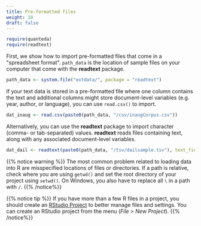 ```yaml
---
title: Pre-formatted files
weight: 10
draft: false
---
```



```r
require(quanteda)
require(readtext)
```

First, we show how to import pre-formatted files that come in a "spreadsheet format". `path_data` is the location of sample files on your computer that come with the **readtext** package.


```r
path_data <- system.file("extdata/", package = "readtext")
```

If your text data is stored in a pre-formatted file where one column contains the text and additional columns might store document-level variables (e.g. year, author, or language), you can use `read.csv()` to import.


```r
dat_inaug <- read.csv(paste0(path_data, "/csv/inaugCorpus.csv"))
```

Alternatively, you can use the **readtext** package to import character (comma- or tab-separated) values. **readtext** reads files containing text, along with any associated document-level variables.


```r
dat_dail <- readtext(paste0(path_data, "/tsv/dailsample.tsv"), text_field = "speech")
```

{{% notice warning %}}
The most common problem related to loading data into R are misspecified locations of files or directories. If a path is relative, check where you are using `getwd()` and set the root directory of your project using `setwd()`. On Windows, you also have to replace all `\` in a path with `/`.
{{% /notice%}}

{{% notice tip %}}
If you have more than a few R files in a project, you should create an [RStudio Project](https://support.rstudio.com/hc/en-us/articles/200526207-Using-Projects) to better manage files and settings. You can create an RStudio project from the menu (_File > New Project_).
{{% /notice%}}
